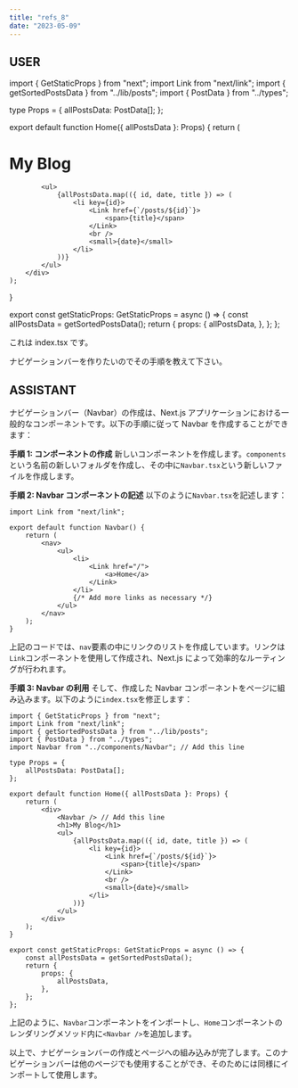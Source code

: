 ```yaml
---
title: "refs_8"
date: "2023-05-09"
---
```


## USER

import { GetStaticProps } from "next";
import Link from "next/link";
import { getSortedPostsData } from "../lib/posts";
import { PostData } from "../types";

type Props = {
allPostsData: PostData[];
};

export default function Home({ allPostsData }: Props) {
return (
<div>
<h1>My Blog</h1>

            <ul>
                {allPostsData.map(({ id, date, title }) => (
                    <li key={id}>
                        <Link href={`/posts/${id}`}>
                            <span>{title}</span>
                        </Link>
                        <br />
                        <small>{date}</small>
                    </li>
                ))}
            </ul>
        </div>
    );

}

export const getStaticProps: GetStaticProps = async () => {
const allPostsData = getSortedPostsData();
return {
props: {
allPostsData,
},
};
};

これは index.tsx です。

ナビゲーションバーを作りたいのでその手順を教えて下さい。

## ASSISTANT

ナビゲーションバー（Navbar）の作成は、Next.js アプリケーションにおける一般的なコンポーネントです。以下の手順に従って Navbar を作成することができます：

**手順 1: コンポーネントの作成**
新しいコンポーネントを作成します。`components`という名前の新しいフォルダを作成し、その中に`Navbar.tsx`という新しいファイルを作成します。

**手順 2: Navbar コンポーネントの記述**
以下のように`Navbar.tsx`を記述します：

```tsx
import Link from "next/link";

export default function Navbar() {
    return (
        <nav>
            <ul>
                <li>
                    <Link href="/">
                        <a>Home</a>
                    </Link>
                </li>
                {/* Add more links as necessary */}
            </ul>
        </nav>
    );
}
```

上記のコードでは、`nav`要素の中にリンクのリストを作成しています。リンクは`Link`コンポーネントを使用して作成され、Next.js によって効率的なルーティングが行われます。

**手順 3: Navbar の利用**
そして、作成した Navbar コンポーネントをページに組み込みます。以下のように`index.tsx`を修正します：

```tsx
import { GetStaticProps } from "next";
import Link from "next/link";
import { getSortedPostsData } from "../lib/posts";
import { PostData } from "../types";
import Navbar from "../components/Navbar"; // Add this line

type Props = {
    allPostsData: PostData[];
};

export default function Home({ allPostsData }: Props) {
    return (
        <div>
            <Navbar /> // Add this line
            <h1>My Blog</h1>
            <ul>
                {allPostsData.map(({ id, date, title }) => (
                    <li key={id}>
                        <Link href={`/posts/${id}`}>
                            <span>{title}</span>
                        </Link>
                        <br />
                        <small>{date}</small>
                    </li>
                ))}
            </ul>
        </div>
    );
}

export const getStaticProps: GetStaticProps = async () => {
    const allPostsData = getSortedPostsData();
    return {
        props: {
            allPostsData,
        },
    };
};
```

上記のように、`Navbar`コンポーネントをインポートし、`Home`コンポーネントのレンダリングメソッド内に`<Navbar />`を追加します。

以上で、ナビゲーションバーの作成とページへの組み込みが完了します。このナビゲーションバーは他のページでも使用することができ、そのためには同様にインポートして使用します。
